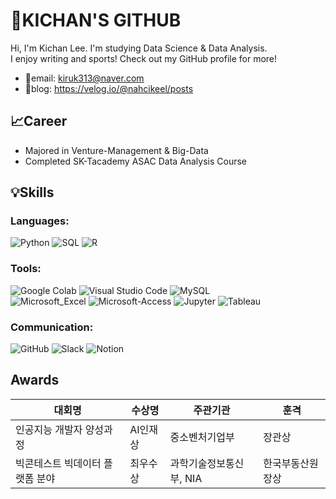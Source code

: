 # 👋KICHAN'S GITHUB 

Hi, I'm Kichan Lee. I'm studying Data Science & Data Analysis.  
I enjoy writing and sports! Check out my GitHub profile for more!

- 📧email: kiruk313@naver.com
- 📝blog: https://velog.io/@nahcikeel/posts

## 📈Career
- Majored in Venture-Management & Big-Data
- Completed SK-Tacademy ASAC Data Analysis Course
 
## 💡Skills
### Languages:
![Python](https://img.shields.io/badge/Python-14354C?style=for-the-badge&logo=python&logoColor=white)
![SQL](https://img.shields.io/badge/SQL-000000?style=for-the-badge&logo=sql&logoColor=white)
![R](https://img.shields.io/badge/R-276DC3?style=for-the-badge&logo=r&logoColor=white)

### Tools:
![Google Colab](https://img.shields.io/badge/Google_Colab-yellow?style=for-the-badge&logo=google-colab&logoColor=white)
![Visual Studio Code](https://img.shields.io/badge/Visual_Studio_Code-007ACC?style=for-the-badge&logo=visual-studio-code&logoColor=white)
![MySQL](https://img.shields.io/badge/MySQL-00000F?style=for-the-badge&logo=mysql&logoColor=white) <br>
![Microsoft_Excel](https://img.shields.io/badge/Microsoft_Excel-217346?style=for-the-badge&logo=microsoft-excel&logoColor=white)
![Microsoft-Access](https://img.shields.io/badge/Microsoft_Access-A4373A?style=for-the-badge&logo=microsoft-access&logoColor=white)
![Jupyter](https://img.shields.io/badge/Jupyter-red?style=for-the-badge&logo=jupyter&logoColor=white)
![Tableau](https://img.shields.io/badge/Tableau-E97627?style=for-the-badge&logo=tableau&logoColor=white)

### Communication:
![GitHub](https://img.shields.io/badge/GitHub-181717?style=for-the-badge&logo=github&logoColor=white)
![Slack](https://img.shields.io/badge/Slack-4A154B?style=for-the-badge&logo=slack&logoColor=white)
![Notion](https://img.shields.io/badge/Notion-000000?style=for-the-badge&logo=notion&logoColor=white)

## Awards
| 대회명                                             | 수상명   | 주관기관                   | 훈격               |
|-------------------------------------------------|---------|--------------------------|-------------------|
| 인공지능 개발자 양성과정 | AI인재상 | 중소벤처기업부 | 장관상 | 
| 빅콘테스트 빅데이터 플랫폼 분야 | 최우수상 | 과학기술정보통신부, NIA  | 한국부동산원장상 |
